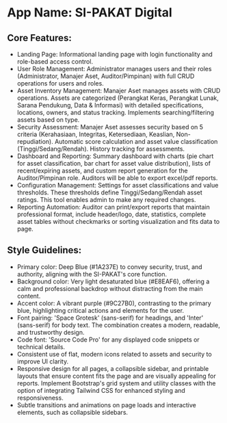 # **App Name**: SI-PAKAT Digital

## Core Features:

- Landing Page: Informational landing page with login functionality and role-based access control.
- User Role Management: Administrator manages users and their roles (Administrator, Manajer Aset, Auditor/Pimpinan) with full CRUD operations for users and roles.
- Asset Inventory Management: Manajer Aset manages assets with CRUD operations. Assets are categorized (Perangkat Keras, Perangkat Lunak, Sarana Pendukung, Data & Informasi) with detailed specifications, locations, owners, and status tracking.  Implements searching/filtering assets based on type.
- Security Assessment: Manajer Aset assesses security based on 5 criteria (Kerahasiaan, Integritas, Ketersediaan, Keaslian, Non-repudiation). Automatic score calculation and asset value classification (Tinggi/Sedang/Rendah). History tracking for assessments.
- Dashboard and Reporting: Summary dashboard with charts (pie chart for asset classification, bar chart for asset value distribution), lists of recent/expiring assets, and custom report generation for the Auditor/Pimpinan role. Auditors will be able to export excel/pdf reports.
- Configuration Management: Settings for asset classifications and value thresholds. These thresholds define Tinggi/Sedang/Rendah asset ratings. This tool enables admin to make any required changes.
- Reporting Automation: Auditor can print/export reports that maintain professional format, include header/logo, date, statistics, complete asset tables without checkmarks or sorting visualization and fits data to page.

## Style Guidelines:

- Primary color: Deep Blue (#1A237E) to convey security, trust, and authority, aligning with the SI-PAKAT's core function.
- Background color: Very light desaturated blue (#E8EAF6), offering a calm and professional backdrop without distracting from the main content.
- Accent color: A vibrant purple (#9C27B0), contrasting to the primary blue, highlighting critical actions and elements for the user.
- Font pairing: 'Space Grotesk' (sans-serif) for headings, and 'Inter' (sans-serif) for body text. The combination creates a modern, readable, and trustworthy design.
- Code font: 'Source Code Pro' for any displayed code snippets or technical details.
- Consistent use of flat, modern icons related to assets and security to improve UI clarity.
- Responsive design for all pages, a collapsible sidebar, and printable layouts that ensure content fits the page and are visually appealing for reports. Implement Bootstrap's grid system and utility classes with the option of integrating Tailwind CSS for enhanced styling and responsiveness.
- Subtle transitions and animations on page loads and interactive elements, such as collapsible sidebars.